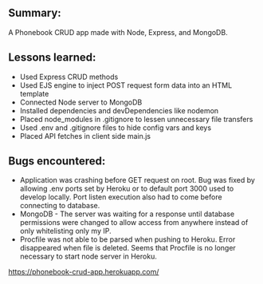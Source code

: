 ## Summary:
A Phonebook CRUD app made with Node, Express, and MongoDB. 

## Lessons learned: 
* Used Express CRUD methods
* Used EJS engine to inject POST request form data into an HTML template
* Connected Node server to MongoDB
* Installed dependencies and devDependencies like nodemon
* Placed node_modules in .gitignore to lessen unnecessary file transfers
* Used .env and .gitignore files to hide config vars and keys
* Placed API fetches in client side main.js

## Bugs encountered: 
* Application was crashing before GET request on root. Bug was fixed by allowing .env ports set by Heroku or to default port 3000 used to develop locally. Port listen execution also had to come before connecting to database.
* MongoDB - The server was waiting for a response until database permissions were changed to allow access from anywhere instead of only whitelisting only my IP.
* Procfile was not able to be parsed when pushing to Heroku. Error disappeared when file is deleted. Seems that Procfile is no longer necessary to start node server in Heroku.

https://phonebook-crud-app.herokuapp.com/
